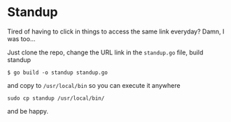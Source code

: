 # Standup

Tired of having to click in things to access the same link everyday?
Damn, I was too...

Just clone the repo, change the URL link in the `standup.go` file, build standup


```
$ go build -o standup standup.go
```

and copy to `/usr/local/bin` so you can execute it anywhere

```
sudo cp standup /usr/local/bin/
```

and be happy.
